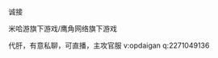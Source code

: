 诚接

米哈游旗下游戏/鹰角网络旗下游戏

代肝，有意私聊，可直播，主攻官服
v:opdaigan
q:2271049136

<!---
OpYuanshenDai/OpYuanshenDai is a ✨ special ✨ repository because its `README.md` (this file) appears on your GitHub profile.
You can click the Preview link to take a look at your changes.
--->
